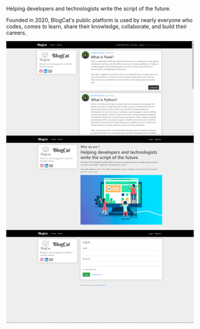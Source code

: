 Helping developers and technologists write the script of the future.

Founded in 2020, BlogCat's public platform is used by nearly everyone who codes, comes to learn, share their knowledge, collaborate, and build their careers.

<img src="Screenshots/home.PNG">

<img src="Screenshots/about.PNG">

<img src="Screenshots/login.PNG">
